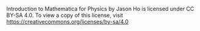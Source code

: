  Introduction to Mathematica for Physics by Jason Ho is licensed under CC BY-SA 4.0. To view a copy of this license, visit https://creativecommons.org/licenses/by-sa/4.0 
